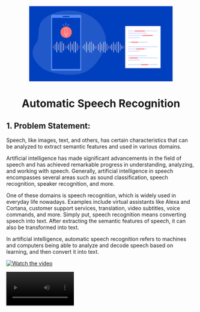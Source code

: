 <div align="center">
    <img src="https://github.com/ahmadrezabaqerzade/Automatic-Speech-Recognition/blob/main/images/speech-to-text-remixed.png" alt="Logo" width="" height="200">
  </a>

<h1 align="center">Automatic Speech Recognition</h1>
</div>



## 1. Problem Statement:

Speech, like images, text, and others, has certain characteristics that can be analyzed to extract semantic features and used in various domains.

Artificial intelligence has made significant advancements in the field of speech and has achieved remarkable progress in understanding, analyzing, and working with speech. Generally, artificial intelligence in speech encompasses several areas such as sound classification, speech recognition, speaker recognition, and more.

One of these domains is speech recognition, which is widely used in everyday life nowadays. Examples include virtual assistants like Alexa and Cortana, customer support services, translation, video subtitles, voice commands, and more. Simply put, speech recognition means converting speech into text. After extracting the semantic features of speech, it can also be transformed into text.

In artificial intelligence, automatic speech recognition refers to machines and computers being able to analyze and decode speech based on learning, and then convert it into text.


[![Watch the video](https://i.stack.imgur.com/Vp2cE.png)](https://github.com/ahmadrezabaqerzade/Automatic-Speech-Recognition/blob/main/audio/LJ025-0076.mp4)

<video src=https://i.stack.imgur.com/Vp2cE.png)](https://github.com/ahmadrezabaqerzade/Automatic-Speech-Recognition/blob/main/audio/LJ025-0076.mp4 width=180/>



**Many animals of even complex structure which live parasitically within others are wholly devoid of an alimentary cavity.**
